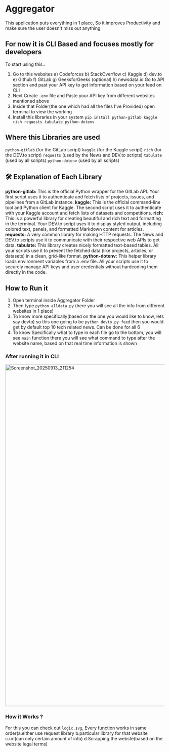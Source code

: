 # Aggregator
This application puts everything in 1 place, So it improves Productivity and make sure the user doesn't miss out anything

## For now it is CLI Based and focuses mostly for developers
To start using this..
1) Go to this websites
   a) Codeforces b) StackOverflow c) Kaggle d) dev.to e) Github f) GitLab g) GeeksforGeeks (optional) h) newsdata.io
 Go to API section and past your API key to get information based on your feed on CLI
2) Next Create `.env` file and Paste your API key from different websites mentioned above
3) Inside that Folder(the one which had all the files I've Provided) open terminal to view the working
4) Install this libraries in your system `pip install python-gitlab kaggle rich requests tabulate python-dotenv`

## Where this Libraries are used
`python-gitlab` (for the GitLab script)
`kaggle` (for the Kaggle script)
`rich` (for the DEV.to script)
`requests` (used by the News and DEV.to scripts)
`tabulate` (used by all scripts)
`python-dotenv` (used by all scripts)

## 🛠️ Explanation of Each Library
**python-gitlab:** This is the official Python wrapper for the GitLab API. Your first script uses it to authenticate and fetch lists of projects, issues, and pipelines from a GitLab instance.
**kaggle:** This is the official command-line tool and Python client for Kaggle. The second script uses it to authenticate with your Kaggle account and fetch lists of datasets and competitions.
**rich:** This is a powerful library for creating beautiful and rich text and formatting in the terminal. Your DEV.to script uses it to display styled output, including colored text, panels, and formatted Markdown content for articles.
**requests:** A very common library for making HTTP requests. The News and DEV.to scripts use it to communicate with their respective web APIs to get data.
**tabulate:** This library creates nicely formatted text-based tables. All your scripts use it to present the fetched data (like projects, articles, or datasets) in a clean, grid-like format.
**python-dotenv:** This helper library loads environment variables from a .env file. All your scripts use it to securely manage API keys and user credentials without hardcoding them directly in the code.

## How to Run it
1) Open terminal inside Aggregator Folder
2) Then type `python alldata.py` (here you will see all the info from different websites in 1 place)
3) To know more specifically(based on the one you would like to know, lets say devto) so this one going to be `python devto.py feed` then you would get by default top 10 tech related news. Can be done for all 6
4) To know Specifically what to type in each file go to the bottom, you will see `main` function there you will see what command to type after the website name, based on that real time information is shown

### After running it in CLI
<img width="1920" height="1080" alt="Screenshot_20250913_211254" src="https://github.com/user-attachments/assets/bb843f7b-dd98-41f3-a4a8-586c2abc5312" />

### How it Works ?
For this you can check out `logic.svg`, Every function works in same order(a.either use request library b.particular library for that website c.url(can only certain amount of info) d.Scrapping the webste(based on the website legal terms)


